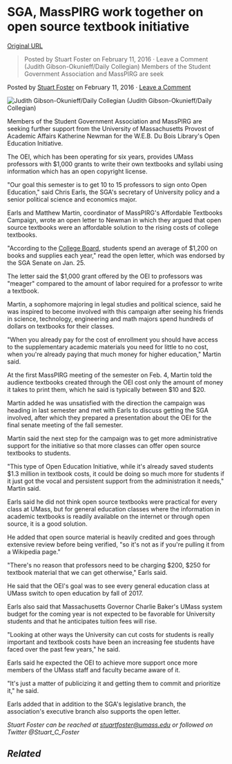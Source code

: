 # SGA, MassPIRG work together on open source textbook initiative

[Original URL](http://dailycollegian.com/2016/02/11/sga-masspirg-work-together-on-open-source-textbook-initiative/)

> Posted by Stuart Foster on February 11, 2016 · Leave a Comment (Judith Gibson-Okunieff/Daily Collegian) Members of the Student Government Association and MassPIRG are seek

Posted by [Stuart Foster](http://dailycollegian.com/author/stuart-foster/ "Posts by Stuart Foster") on February 11, 2016 · [Leave a Comment](http://dailycollegian.com/2016/02/11/sga-masspirg-work-together-on-open-source-textbook-initiative/#respond)

![Judith Gibson-Okunieff/Daily Collegian](http://i2.wp.com/dailycollegian.com/media/2016/02/24176293223_6d1ce1b208_z-e1455148411707.jpg?resize=300%2C169%20300w,%20http://i2.wp.com/dailycollegian.com/media/2016/02/24176293223_6d1ce1b208_z-e1455148411707.jpg?w=480%20480w) (Judith Gibson-Okunieff/Daily Collegian)

Members of the Student Government Association and MassPIRG are seeking further support from the University of Massachusetts Provost of Academic Affairs Katherine Newman for the W.E.B. Du Bois Library's Open Education Initiative.

The OEI, which has been operating for six years, provides UMass professors with $1,000 grants to write their own textbooks and syllabi using information which has an open copyright license.

"Our goal this semester is to get 10 to 15 professors to sign onto Open Education," said Chris Earls, the SGA's secretary of University policy and a senior political science and economics major.

Earls and Matthew Martin, coordinator of MassPIRG's Affordable Textbooks Campaign, wrote an open letter to Newman in which they argued that open source textbooks were an affordable solution to the rising costs of college textbooks.

"According to the [College Board](http://trends.collegeboard.org/college-pricing/figures-tables/average-estimated-undergraduate-budgets-2015-16), students spend an average of $1,200 on books and supplies each year," read the open letter, which was endorsed by the SGA Senate on Jan. 25.

The letter said the $1,000 grant offered by the OEI to professors was "meager" compared to the amount of labor required for a professor to write a textbook.

Martin, a sophomore majoring in legal studies and political science, said he was inspired to become involved with this campaign after seeing his friends in science, technology, engineering and math majors spend hundreds of dollars on textbooks for their classes.

"When you already pay for the cost of enrollment you should have access to the supplementary academic materials you need for little to no cost, when you're already paying that much money for higher education," Martin said.

At the first MassPIRG meeting of the semester on Feb. 4, Martin told the audience textbooks created through the OEI cost only the amount of money it takes to print them, which he said is typically between $10 and $20.

Martin added he was unsatisfied with the direction the campaign was heading in last semester and met with Earls to discuss getting the SGA involved, after which they prepared a presentation about the OEI for the final senate meeting of the fall semester.

Martin said the next step for the campaign was to get more administrative support for the initiative so that more classes can offer open source textbooks to students.

"This type of Open Education Initiative, while it's already saved students $1.3 million in textbook costs, it could be doing so much more for students if it just got the vocal and persistent support from the administration it needs," Martin said.

Earls said he did not think open source textbooks were practical for every class at UMass, but for general education classes where the information in academic textbooks is readily available on the internet or through open source, it is a good solution.

He added that open source material is heavily credited and goes through extensive review before being verified, "so it's not as if you're pulling it from a Wikipedia page."

"There's no reason that professors need to be charging $200, $250 for textbook material that we can get otherwise," Earls said.

He said that the OEI's goal was to see every general education class at UMass switch to open education by fall of 2017.

Earls also said that Massachusetts Governor Charlie Baker's UMass system budget for the coming year is not expected to be favorable for University students and that he anticipates tuition fees will rise.

"Looking at other ways the University can cut costs for students is really important and textbook costs have been an increasing fee students have faced over the past few years," he said.

Earls said he expected the OEI to achieve more support once more members of the UMass staff and faculty became aware of it.

"It's just a matter of publicizing it and getting them to commit and prioritize it," he said.

Earls added that in addition to the SGA's legislative branch, the association's executive branch also supports the open letter.

_Stuart Foster can be reached at stuartfoster@umass.edu or followed on Twitter @Stuart_C_Foster_

## _Related_

